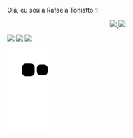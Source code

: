 Olá, eu sou a Rafaela Toniatto ✨


<div align="center">
  <a href="https://github.com/rafaelatoniatto">
  <img height="180em" src="https://github-readme-stats.vercel.app/api?username=rafaelatoniatto&show_icons=true&theme=dracula&include_all_commits=true&count_private=true"/>
  <img height="180em" src="https://github-readme-stats.vercel.app/api/top-langs/?username=rafaelatoniatto&layout=compact&langs_count=7&theme=dracula"/>
</div>

 
<div> 
  
  <a href="https://instagram.com/rafaelatoniatto" target="_blank"><img src="https://img.shields.io/badge/-Instagram-%23E4405F?style=for-the-badge&logo=instagram&logoColor=white" target="_blank"></a>
  <a href = "mailto:rafaela.toniatto@gmail.com"><img src="https://img.shields.io/badge/-Gmail-%23333?style=for-the-badge&logo=gmail&logoColor=white" target="_blank"></a>
  <a href="https://www.linkedin.com/in/rafaela-toniatto-8b9aa820b/" target="_blank"><img src="https://img.shields.io/badge/-LinkedIn-%230077B5?style=for-the-badge&logo=linkedin&logoColor=white" target="_blank"></a> 
 
  ![Snake animation](https://github.com/rafaballerini/rafaballerini/blob/output/github-contribution-grid-snake.svg)
 
</div>
